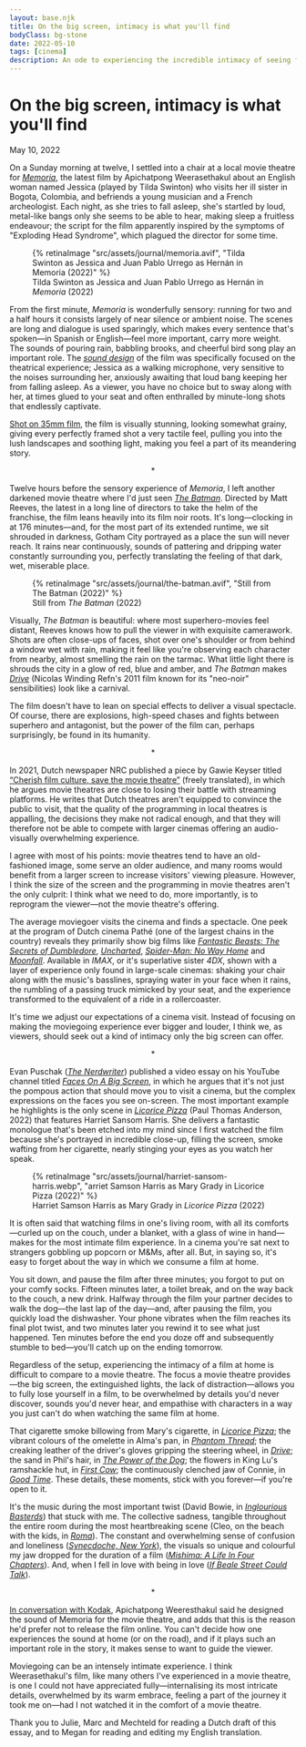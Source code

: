 ```yaml
---
layout: base.njk
title: On the big screen, intimacy is what you'll find 
bodyClass: bg-stone
date: 2022-05-10
tags: [cinema]
description: An ode to experiencing the incredible intimacy of seeing films in a movie theatre.
---
```

<div class="w-full max-w-xl ml-auto prose prose-lg font-serif pt-[25vh] dark:prose-invert">

<h1>On the big screen, intimacy is what you'll find</h1>
<span class="font-sans text-sm">May 10, 2022</span>

On a Sunday morning at twelve, I settled into a chair at a local movie theatre for [_Memoria_](https://letterboxd.com/film/memoria-2021/ "Memoria on Letterboxd"), the latest film by Apichatpong Weerasethakul about an English woman named Jessica (played by Tilda Swinton) who visits her ill sister in Bogota, Colombia, and befriends a young musician and a French archeologist. Each night, as she tries to fall asleep, she's startled by loud, metal-like bangs only she seems to be able to hear, making sleep a fruitless endeavour; the script for the film apparently inspired by the symptoms of "Exploding Head Syndrome", which plagued the director for some time.
</div>
<div class="mt-32">
  <figure class="w-full">
    {% retinaImage "src/assets/journal/memoria.avif", "Tilda Swinton as Jessica and Juan Pablo Urrego as Hernán in Memoria (2022)" %}
    <figcaption class="pl-8 sm:pl-0">Tilda Swinton as Jessica and Juan Pablo Urrego as Hernán in <em>Memoria</em> (2022)</figcaption>
  </figure>
</div>

<div class="w-full max-w-xl ml-auto prose prose-lg font-serif mt-32 dark:prose-invert">

From the first minute, _Memoria_ is wonderfully sensory: running for two and a half hours it consists largely of near silence or ambient noise. The scenes are long and dialogue is used sparingly, which makes every sentence that's spoken—in Spanish or English—feel more important, carry more weight. The sounds of pouring rain, babbling brooks, and cheerful bird song play an important role. The [_sound design_](https://soundsandcolours.com/articles/colombia/memoria-sound-as-a-cinematic-experience-64518/ "On Memoria's sound design") of the film was specifically focused on the theatrical experience; Jessica as a walking microphone, very sensitive to the noises surrounding her, anxiously awaiting that loud bang keeping her from falling asleep. As a viewer, you have no choice but to sway along with her, at times glued to your seat and often enthralled by minute-long shots that endlessly captivate.

[Shot on 35mm film](https://www.kodak.com/en/motion/blog-post/memoria "On how Memoria was shot on film, via Kodak"), the film is visually stunning, looking somewhat grainy, giving every perfectly framed shot a very tactile feel, pulling you into the lush landscapes and soothing light, making you feel a part of its meandering story.

<div style="text-align: center">*</div>

Twelve hours before the sensory experience of _Memoria_, I left another darkened movie theatre where I'd just seen [_The Batman_](https://letterboxd.com/film/the-batman/ "The Batman on Letterboxd"). Directed by Matt Reeves, the latest in a long line of directors to take the helm of the franchise, the film leans heavily into its film noir roots. It's long—clocking in at 176 minutes—and, for the most part of its extended runtime, we sit shrouded in darkness, Gotham City portrayed as a place the sun will never reach. It rains near continuously, sounds of pattering and dripping water constantly surrounding you, perfectly translating the feeling of that dark, wet, miserable place.

</div>

<div class="mt-32">
  <figure class="w-full">
    {% retinaImage "src/assets/journal/the-batman.avif", "Still from The Batman (2022)" %}
    <figcaption class="pl-8 sm:pl-0">Still from <em>The Batman</em> (2022)</figcaption>
  </figure>
</div>

<div class="w-full max-w-xl ml-auto prose prose-lg font-serif mt-32 dark:prose-invert">

Visually, _The Batman_ is beautiful: where most superhero-movies feel distant, Reeves knows how to pull the viewer in with exquisite camerawork. Shots are often close-ups of faces, shot over one's shoulder or from behind a window wet with rain, making it feel like you're observing each character from nearby, almost smelling the rain on the tarmac. What little light there is shrouds the city in a glow of red, blue and amber, and _The Batman_ makes [_Drive_](https://letterboxd.com/film/drive-2011/ "Drive on Letterboxd") (Nicolas Winding Refn's 2011 film known for its "neo-noir" sensibilities) look like a carnival.

The film doesn't have to lean on special effects to deliver a visual spectacle. Of course, there are explosions, high-speed chases and fights between superhero and antagonist, but the power of the film can, perhaps surprisingly, be found in its humanity.

<div style="text-align: center">*</div>

In 2021, Dutch newspaper NRC published a piece by Gawie Keyser titled [“Cherish film culture, save the movie theatre”](https://www.nrc.nl/nieuws/2021/08/06/koester-de-filmcultuur-red-de-bioscoop-a4053953 "Gawie Keyser's piece for NRC") (freely translated), in which he argues movie theatres are close to losing their battle with streaming platforms. He writes that Dutch theatres aren't equipped to convince the public to visit, that the quality of the programming in local theatres is appalling, the decisions they make not radical enough, and that they will therefore not be able to compete with larger cinemas offering an audio-visually overwhelming experience.

I agree with most of his points: movie theatres tend to have an old-fashioned image, some serve an older audience, and many rooms would benefit from a larger screen to increase visitors' viewing pleasure. However, I think the size of the screen and the programming in movie theatres aren't the only culprit: I think what we need to do, more importantly, is to reprogram the viewer—not the movie theatre's offering.

The average moviegoer visits the cinema and finds a spectacle. One peek at the program of Dutch cinema Pathé (one of the largest chains in the country) reveals they primarily show big films like [_Fantastic Beasts: The Secrets of Dumbledore_](https://letterboxd.com/film/fantastic-beasts-the-secrets-of-dumbledore/ "Fantastic Beasts: The Secrets of Dumbledore on Letterboxd"), [_Uncharted_]("https://letterboxd.com/film/uncharted-2022/ "Uncharted on Letterboxd"), [_Spider-Man: No Way Home_](https://letterboxd.com/film/spider-man-no-way-home/ "Spider-Man: No Way Home on Letterboxd") and [_Moonfall_](https://letterboxd.com/film/moonfall/ "Moonfall on Letterboxd"). Available in _IMAX_, or it's superlative sister _4DX_, shown with a layer of experience only found in large-scale cinemas: shaking your chair along with the music's basslines, spraying water in your face when it rains, the rumbling of a passing truck mimicked by your seat, and the experience transformed to the equivalent of a ride in a rollercoaster. 

It's time we adjust our expectations of a cinema visit. Instead of focusing on making the moviegoing experience ever bigger and louder, I think we, as viewers, should seek out a kind of intimacy only the big screen can offer.

<div style="text-align: center">*</div>

Evan Puschak ([_The Nerdwriter_](https://www.youtube.com/channel/UCJkMlOu7faDgqh4PfzbpLdg "The Nerdwriter on YouTube")) published a video essay on his YouTube channel titled [_Faces On A Big Screen_](https://www.youtube.com/watch?v=89XKjjsa7PM "Faces On A Big Screen, video essay by The Nerdwriter"), in which he argues that it's not just the pompous action that should move you to visit a cinema, but the complex expressions on the faces you see on-screen. The most important example he highlights is the only scene in [_Licorice Pizza_](https://letterboxd.com/film/licorice-pizza/ "Licorice Pizza on Letterboxd") (Paul Thomas Anderson, 2022) that features Harriet Sansom Harris. She delivers a fantastic monologue that's been etched into my mind since I first watched the film because she's portrayed in incredible close-up, filling the screen, smoke wafting from her cigarette, nearly stinging your eyes as you watch her speak.
</div>

<div class="mt-32">
  <figure class="w-full">
    {% retinaImage "src/assets/journal/harriet-sansom-harris.webp", "arriet Samson Harris as Mary Grady in Licorice Pizza (2022)" %}
    <figcaption class="pl-8 sm:pl-0">Harriet Samson Harris as Mary Grady in <em>Licorice Pizza</em> (2022)</figcaption>
  </figure>
</div>

<div class="w-full max-w-xl ml-auto prose prose-lg font-serif mt-32 pb-32 dark:prose-invert">
It is often said that watching films in one's living room, with all its comforts—curled up on the couch, under a blanket, with a glass of wine in hand—makes for the most intimate film experience. In a cinema you're sat next to strangers gobbling up popcorn or M&Ms, after all. But, in saying so, it's easy to forget about the way in which we consume a film at home. 

You sit down, and pause the film after three minutes; you forgot to put on your comfy socks. Fifteen minutes later, a toilet break, and on the way back to the couch, a new drink. Halfway through the film your partner decides to walk the dog—the last lap of the day—and, after pausing the film, you quickly load the dishwasher. Your phone vibrates when the film reaches its final plot twist, and two minutes later you rewind it to see what just happened. Ten minutes before the end you doze off and subsequently stumble to bed—you'll catch up on the ending tomorrow. 

Regardless of the setup, experiencing the intimacy of a film at home is difficult to compare to a movie theatre. The focus a movie theatre provides—the big screen, the extinguished lights, the lack of distraction—allows you to fully lose yourself in a film, to be overwhelmed by details you'd never discover, sounds you'd never hear, and empathise with characters in a way you just can't do when watching the same film at home.

That cigarette smoke billowing from Mary's cigarette, in [_Licorice Pizza_](https://letterboxd.com/film/licorice-pizza/ "Licorice Pizza on Letterboxd"); the vibrant colours of the omelette in Alma's pan, in [_Phantom Thread_](https://letterboxd.com/film/phantom-thread/ "Phantom Thread on Letterboxd"); the creaking leather of the driver's gloves gripping the steering wheel, in [_Drive_](https://letterboxd.com/film/drive-2011/ "Drive on Letterboxd"); the sand in Phil's hair, in [_The Power of the Dog_](https://letterboxd.com/film/the-power-of-the-dog/ "The Power of the Dog on Letterboxd"); the flowers in King Lu's ramshackle hut, in [_First Cow_](https://letterboxd.com/film/first-cow/ "First Cow on Letterboxd"); the continuously clenched jaw of Connie, in [_Good Time_](https://letterboxd.com/film/good-time/ "Good Time on Letterboxd"). These details, these moments, stick with you forever—if you're open to it.

It's the music during the most important twist (David Bowie, in [_Inglourious Basterds_](https://letterboxd.com/film/inglourious-basterds/ "Inglourious Basterds on Letterboxd")) that stuck with me. The collective sadness, tangible throughout the entire room during the most heartbreaking scene (Cleo, on the beach with the kids, in [_Roma_](https://letterboxd.com/film/roma-2018/ "Roma on Letterboxd")). The constant and overwhelming sense of confusion and loneliness ([_Synecdoche, New York_](https://letterboxd.com/film/synecdoche-new-york/ "Synecdoche, New York on Letterboxd")), the visuals so unique and colourful my jaw dropped for the duration of a film ([_Mishima: A Life In Four Chapters_](https://letterboxd.com/film/mishima-a-life-in-four-chapters/ "Mishima: A Life in Four Chapters on Letterboxd")). And, when I fell in love with being in love ([_If Beale Street Could Talk_](https://letterboxd.com/film/if-beale-street-could-talk/ "If Beale Street Could Talk on Letterboxd")). 

<div style="text-align: center">*</div>

[In conversation with Kodak](https://www.kodak.com/en/motion/blog-post/memoria "Apichatpong Weeresthakul in conversation with Kodak"), Apichatpong Weeresthakul said he designed the sound of Memoria for the movie theatre, and adds that this is the reason he'd prefer not to release the film online. You can't decide how one experiences the sound at home (or on the road), and if it plays such an important role in the story, it makes sense to want to guide the viewer. 

Moviegoing can be an intensely intimate experience. I think Weerasethakul's film, like many others I've experienced in a movie theatre, is one I could not have appreciated fully—internalising its most intricate details, overwhelmed by its warm embrace, feeling a part of the journey it took me on—had I not watched it in the comfort of a movie theatre.

<p class="article-footer">Thank you to Julie, Marc and Mechteld for reading a Dutch draft of this essay, and to Megan for reading and editing my English translation.</p>

</div>